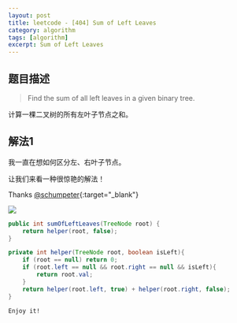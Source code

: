 ```yaml
---
layout: post
title: leetcode - [404] Sum of Left Leaves
category: algorithm
tags: [algorithm]
excerpt: Sum of Left Leaves
---
```


## 题目描述  

> Find the sum of all left leaves in a given binary tree.   

计算一棵二叉树的所有左叶子节点之和。  


## 解法1  

我一直在想如何区分左、右叶子节点。  

让我们来看一种很惊艳的解法！  

Thanks [@schumpeter](https://leetcode.com/problems/sum-of-left-leaves/discuss/88950/Java-iterative-and-recursive-solutions){:target="_blank"}  

![](https://yyc-images.oss-cn-beijing.aliyuncs.com/leetcode_404.png)  

``` java
public int sumOfLeftLeaves(TreeNode root) {
    return helper(root, false);
}

private int helper(TreeNode root, boolean isLeft){
    if (root == null) return 0;
    if (root.left == null && root.right == null && isLeft){
        return root.val;
    }
    return helper(root.left, true) + helper(root.right, false);
}
```

`Enjoy it!`